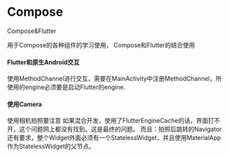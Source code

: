 # Compose
Compose&amp;Flutter


用于Compose的各种组件的学习使用，
Compose和Flutter的结合使用

#### Flutter和原生Android交互
使用MethodChannel进行交互，需要在MainActivity中注册MethodChannel，所使用的engine必须要是启动Flutter的engine.

#### 使用Camera
使用相机拍照要注意
如果混合开发，使用了FlutterEngineCache的话，界面打不开，这个问题网上都没有找到。这是最终的问题。
而且：拍照后跳转的Navigator还有要求，整个Widget外面必须有一个StatelessWidget，并且使用MaterialApp作为StatelessWidget的父节点。